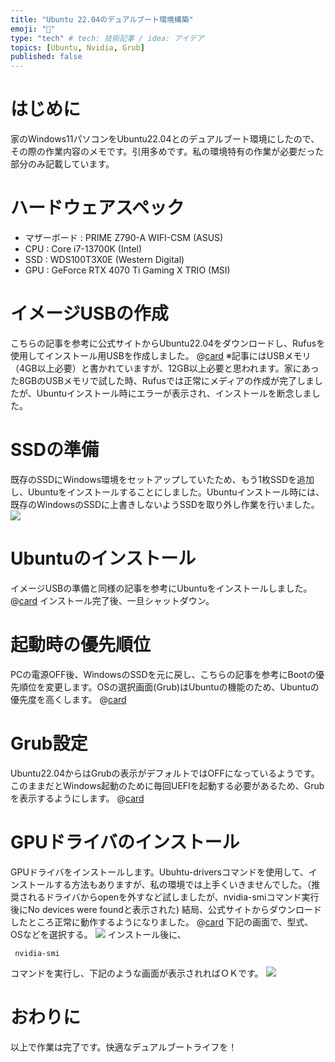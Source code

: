 ```yaml
---
title: "Ubuntu 22.04のデュアルブート環境構築"
emoji: "👏"
type: "tech" # tech: 技術記事 / idea: アイデア
topics: [Ubuntu, Nvidia, Grub]
published: false
---
```


# はじめに

家のWindows11パソコンをUbuntu22.04とのデュアルブート環境にしたので、その際の作業内容のメモです。引用多めです。私の環境特有の作業が必要だった部分のみ記載しています。

# ハードウェアスペック

- マザーボード : PRIME Z790-A WIFI-CSM (ASUS)
- CPU : Core i7-13700K (Intel) 
- SSD : WDS100T3X0E (Western Digital)
- GPU : GeForce RTX 4070 Ti Gaming X TRIO (MSI)

# イメージUSBの作成
こちらの記事を参考に公式サイトからUbuntu22.04をダウンロードし、Rufusを使用してインストール用USBを作成しました。
@[card](https://www.yokoweb.net/2022/05/01/ubuntu-22_04-desktop-install/)
※記事にはUSBメモリ（4GB以上必要）と書かれていますが、12GB以上必要と思われます。家にあった8GBのUSBメモリで試した時、Rufusでは正常にメディアの作成が完了しましたが、Ubuntuインストール時にエラーが表示され、インストールを断念しました。

# SSDの準備
既存のSSDにWindows環境をセットアップしていたため、もう1枚SSDを追加し、Ubuntuをインストールすることにしました。Ubuntuインストール時には、既存のWindowsのSSDに上書きしないようSSDを取り外し作業を行いました。
![](https://storage.googleapis.com/zenn-user-upload/ed54b6a68946-20230611.png)


# Ubuntuのインストール
イメージUSBの準備と同様の記事を参考にUbuntuをインストールしました。
@[card](https://www.yokoweb.net/2022/05/01/ubuntu-22_04-desktop-install/)
インストール完了後、一旦シャットダウン。 

# 起動時の優先順位
PCの電源OFF後、WindowsのSSDを元に戻し、こちらの記事を参考にBootの優先順位を変更します。OSの選択画面(Grub)はUbuntuの機能のため、Ubuntuの優先度を高くします。
@[card](https://www.pc-koubou.jp/magazine/35542)


# Grub設定
Ubuntu22.04からはGrubの表示がデフォルトではOFFになっているようです。このままだとWindows起動のために毎回UEFIを起動する必要があるため、Grubを表示するようにします。
@[card](http://kapper1224.sblo.jp/article/189222488.html)


# GPUドライバのインストール
GPUドライバをインストールします。Ubuhtu-driversコマンドを使用して、インストールする方法もありますが、私の環境では上手くいきませんでした。（推奨されるドライバからopenを外すなど試しましたが、nvidia-smiコマンド実行後にNo devices were foundと表示された) 
結局、公式サイトからダウンロードしたところ正常に動作するようになりました。
@[card](https://www.nvidia.co.jp/Download/index.aspx?lang=jp)
下記の画面で、型式、OSなどを選択する。
![](https://storage.googleapis.com/zenn-user-upload/0839319d175e-20230611.png)
インストール後に、
```端末
 nvidia-smi
```
コマンドを実行し、下記のような画面が表示されればＯＫです。
![](https://storage.googleapis.com/zenn-user-upload/67589db1790c-20230611.png)

# おわりに
以上で作業は完了です。快適なデュアルブートライフを！